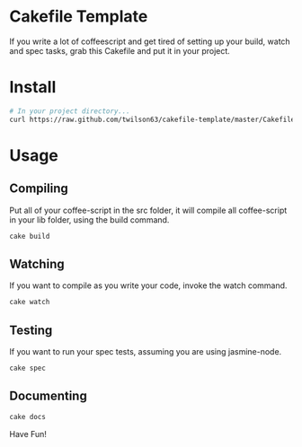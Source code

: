 # Cakefile Template

If you write a lot of coffeescript and get tired of 
setting up your build, watch and spec tasks, grab this 
Cakefile and put it in your project.

# Install

```bash
# In your project directory...
curl https://raw.github.com/twilson63/cakefile-template/master/Cakefile >> Cakefile

```
# Usage

## Compiling

Put all of your coffee-script in the src folder, it will compile all coffee-script
in your lib folder, using the build command.

```bash
cake build
```

## Watching 

If you want to compile as you write your code, invoke the watch command.

```bash
cake watch
```

## Testing

If you want to run your spec tests, assuming you are using jasmine-node.

```bash
cake spec
```

## Documenting

```bash
cake docs
```

Have Fun! 
